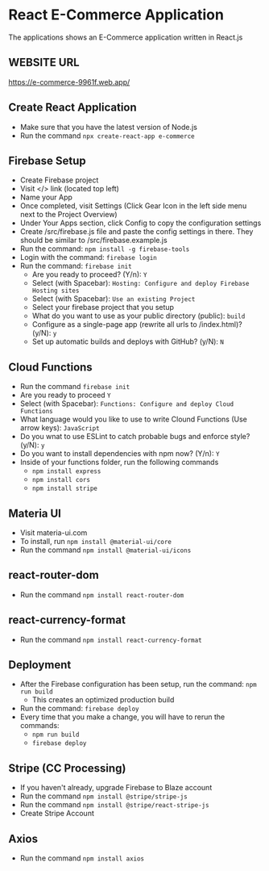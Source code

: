 # React E-Commerce Application
The applications shows an E-Commerce application written in React.js

## WEBSITE URL
https://e-commerce-9961f.web.app/

## Create React Application
- Make sure that you have the latest version of Node.js
- Run the command ```npx create-react-app e-commerce```

## Firebase Setup
- Create Firebase project
- Visit </> link (located top left)
- Name your App
- Once completed, visit Settings (Click Gear Icon in the left side menu next to the Project Overview)
- Under Your Apps section, click Config to copy the configuration settings
- Create /src/firebase.js file and paste the config settings in there. They should be similar to /src/firebase.example.js
- Run the command: ```npm install -g firebase-tools```
- Login with the command: ```firebase login```
- Run the command: ```firebase init```
  - Are you ready to proceed? (Y/n): ```Y```
  - Select (with Spacebar): ```Hosting: Configure and deploy Firebase Hosting sites```
  - Select (with Spacebar): ```Use an existing Project```
  - Select your firebase project that you setup
  - What do you want to use as your public directory (public): ```build```
  - Configure as a single-page app (rewrite all urls to /index.html)? (y/N): ```y```
  - Set up automatic builds and deploys with GitHub? (y/N): ```N```

## Cloud Functions
  - Run the command ```firebase init```
  - Are you ready to proceed ```Y```
  - Select (with Spacebar): ```Functions: Configure and deploy Cloud Functions```
  - What language would you like to use to write Clound Functions (Use arrow keys): ```JavaScript```
  - Do you wnat to use ESLint to catch probable bugs and enforce style? (y/N): ```y```
  - Do you want to install dependencies with npm now? (Y/n): ```Y```
  - Inside of your functions folder, run the following commands
    - ```npm install express```
    - ```npm install cors```
    - ```npm install stripe```

## Materia UI
- Visit materia-ui.com
- To install, run ```npm install @material-ui/core```
- Run the command ```npm install @material-ui/icons```

## react-router-dom
- Run the command ```npm install react-router-dom```

## react-currency-format
- Run the command ```npm install react-currency-format```

## Deployment
- After the Firebase configuration has been setup, run the command: ```npm run build```
  - This creates an optimized production build
- Run the command: ```firebase deploy```
- Every time that you make a change, you will have to rerun the commands:
  - ```npm run build```
  - ```firebase deploy```

## Stripe (CC Processing)
- If you haven't already, upgrade Firebase to Blaze account
- Run the command ```npm install @stripe/stripe-js```
- Run the command ```npm install @stripe/react-stripe-js```
- Create Stripe Account

## Axios
- Run the command ```npm install axios```